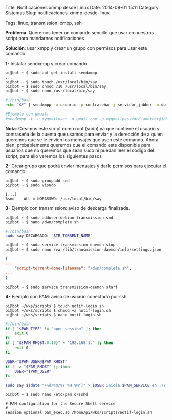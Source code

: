 Title: Notificaciones xmmp desde Linux
Date: 2014-08-01 15:11
Category: Sistemas
Slug: notificaciones-xmmp-desde-linux

Tags: linux, transmission, xmpp, ssh

**Problema**: Queremos tener un comando sencillo que usar en nuestros
script para mandarnos notificaciones

**Solución**: usar xmpp y crear un grupo con permisos para usar este
comando

**1-** Instalar sendxmpp y crear comando

```console
pi@bot ~ $ sudo apt-get install sendxmpp
...
pi@bot ~ $ sudo touch /usr/local/bin/say
pi@bot ~ $ sudo chmod 710 /usr/local/bin/say
pi@bot ~ $ sudo nano /usr/local/bin/say
```

```bash
#!/bin/bash
echo "$*" | sendxmpp -u usuario -p contraseña -j servidor_jabber -o dominio -t destinatario

#Ejemplo con gmail:
#sendxmpp -t -u mygmailuser -o gmail.com -p mygmailpassword another@jabber.com
```

**Nota**: Creamos este script como root (sudo) ya que contiene el
usuario y contraseña de la cuenta que usamos para enviar y la derección
de a quien queremos que se le envíen los mensajes que usen este comando.
Ahora bien, probablemente queremos que el comando este disponible para
usuarios que no queremos que sean sudo ni puedan leer el codigo del
script, para ello veremos los siguientes pasos

**2-** Crear grupo que podrá enviar mensajes y darle permisos para
ejecutar el comando

```console
pi@bot ~ $ sudo groupadd snd
pi@bot ~ $ sudo visudo
```

```
[...]
%snd    ALL = NOPASSWD: /usr/local/bin/say
```

**3-** Ejemplo con transmission: aviso de descarga finalizada.

```console
pi@bot ~ $ sudo adduser debian-transmission snd
pi@bot ~ $ nano /dwn/complete.sh
```

```bash
#!/bin/bash
sudo say DECARGADO: "$TR_TORRENT_NAME"
```

```console
pi@bot ~ $ sudo service transmission-daemon stop
pi@bot ~ $ sudo nano /var/lib/transmission-daemon/info/settings.json
```

```json
{
...
    "script-torrent-done-filename": "/dwn/complete.sh",
...
}
```

```console
pi@bot ~ $ sudo service transmission-daemon start
```

**4-** Ejemplo con PAM: aviso de usuario conectado por ssh.

```console
pi@bot ~/wks/scripts $ touch notif-login.sh
pi@bot ~/wks/scripts $ chmod +x notif-login.sh
pi@bot ~/wks/scripts $ nano notif-login.sh
```

```bash
#!/bin/bash
if [ "$PAM_TYPE" != "open_session" ]; then
	exit 0
fi
if [ "${PAM_RHOST:0:10}" = "192.168.1." ]; then
	exit 0
fi

USER="$PAM_USER@$PAM_RHOST"
if [ -z "$PAM_RHOST" ]; then
	USER="$PAM_USER"
fi

sudo say $(date "+%d/%m/%Y %H:%M")" > $USER inicia $PAM_SERVICE en TTY $PAM_TTY" &
```

```console
pi@bot ~ $ sudo nano /etc/pam.d/sshd
```

```
# PAM configuration for the Secure Shell service
# ...
session optional pam_exec.so /home/pi/wks/scripts/notif-login.sh
```
